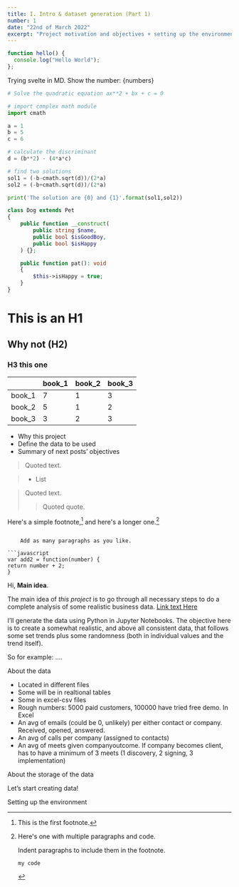```yaml
---
title: I. Intro & dataset generation (Part 1)
number: 1
date: "22nd of March 2022"
excerpt: "Project motivation and objectives + setting up the environment + dataset description"
---
```




<script>
let numbers = 21
</script>

```javascript
function hello() {
  console.log("Hello World");
};
```

Trying svelte in MD. Show the number: {numbers}

```python
# Solve the quadratic equation ax**2 + bx + c = 0

# import complex math module
import cmath

a = 1
b = 5
c = 6

# calculate the discriminant
d = (b**2) - (4*a*c)

# find two solutions
sol1 = (-b-cmath.sqrt(d))/(2*a)
sol2 = (-b+cmath.sqrt(d))/(2*a)

print('The solution are {0} and {1}'.format(sol1,sol2))
```

```php
class Dog extends Pet
{
    public function __construct(
        public string $name,
        public bool $isGoodBoy,
        public bool $isHappy
    ) {};

    public function pat(): void
    {
        $this->isHappy = true;
    }
}
```

# This is an H1

## Why not (H2)

### H3 this one

|        | book_1 | book_2 | book_3 |
|--------|--------|--------|--------|
| book_1 | 7      | 1      | 3      |
| book_2 | 5      | 1      | 2      |
| book_3 | 3      | 2      | 3      |

- Why this project
- Define the data to be used
- Summary of next posts’ objectives

> Quoted text.

> - List

> Quoted text.
> > Quoted quote.

Here's a simple footnote,[^1] and here's a longer one.[^bignote]

[^1]: This is the first footnote.

[^bignote]: Here's one with multiple paragraphs and code.

    Indent paragraphs to include them in the footnote.

    ```
    my code
```

    Add as many paragraphs as you like.

```javascript
var add2 = function(number) {
return number + 2;
}

```

Hi, **Main idea**.

The main idea of _this project_ is to go through all necessary steps to do a complete analysis of some realistic business data. [Link text Here](https://link-url-here.org)

I’ll generate the data using Python in Jupyter Notebooks. The objective here is to create a somewhat realistic, and above all consistent data, that follows some set trends plus some randomness (both in individual values and the trend itself).

So for example: ....

About the data

- Located in different files
- Some will be in realtional tables
- Some  in excel-csv files
- Rough numbers: 5000 paid customers, 100000 have tried free demo. In Excel
- An avg of emails (could be 0, unlikely) per either contact or company. Received, opened, answered.
- An avg of calls per company (assigned to contacts)
- An avg of meets given companyoutcome. If company becomes client, has to have a minimum of 3 meets (1 discovery, 2 signing, 3 implementation)

About the storage of the data

Let’s start creating data!

Setting up the environment
